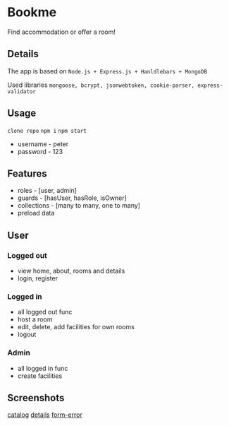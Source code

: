 # Bookme

Find accommodation or offer a room!

## Details
The app is based on `Node.js + Express.js + Hanldlebars + MongoDB`

Used libraries `mongoose, bcrypt, jsonwebtoken, cookie-parser, express-validator`

## Usage
`clone repo` `npm i` `npm start`
- username - peter
- password - 123

## Features
- roles - [user, admin]
- guards - [hasUser, hasRole, isOwner]
- collections - [many to many, one to many]
- preload data

## User

### Logged out
- view home, about, rooms and details
- login, register

### Logged in
- all logged out func
- host a room
- edit, delete, add facilities for own rooms
- logout
  
### Admin
- all logged in func
- create facilities

## Screenshots
[catalog](./static/screenshots/catalog.png)
[details](./static/screenshots/details.png)
[form-error](./static/screenshots/form-error.png)